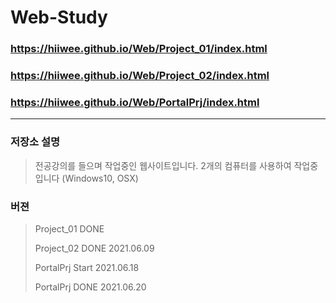 # Web-Study
### https://hiiwee.github.io/Web/Project_01/index.html
### https://hiiwee.github.io/Web/Project_02/index.html
### https://hiiwee.github.io/Web/PortalPrj/index.html
-------------
### 저장소 설명
> 전공강의를 들으며 작업중인 웹사이트입니다.
> 2개의 컴퓨터를 사용하여 작업중입니다 (Windows10, OSX)

### 버젼
> Project_01 DONE
> 
> Project_02 DONE 2021.06.09
>
> PortalPrj Start 2021.06.18
> 
> PortalPrj DONE  2021.06.20
